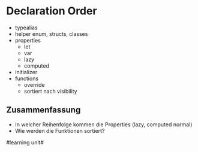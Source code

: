 # Declaration Order

- typealias
- helper enum, structs, classes
- properties
	- let
	- var
	- lazy
	- computed
- initializer
- functions
	- override
	- sortiert nach visibility


## Zusammenfassung
- In welcher Reihenfolge kommen die Properties (lazy, computed normal)
- Wie werden die Funktionen sortiert?

#learning unit#